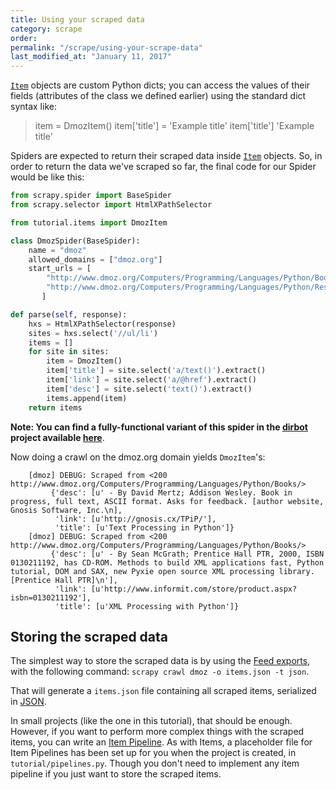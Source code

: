 ```yaml
---
title: Using your scraped data
category: scrape
order: 
permalink: "/scrape/using-your-scrape-data"
last_modified_at: "January 11, 2017"
---
```


[`Item`](https://doc.scrapy.org/en/0.16/topics/items.html#scrapy.item.Item) objects are custom Python dicts; you can access the values of their fields (attributes of the class we defined earlier) using the standard dict syntax like:

> item = DmozItem()
> item['title'] = 'Example title'
> item['title']
> 'Example title'

Spiders are expected to return their scraped data inside [`Item`](https://doc.scrapy.org/en/0.16/topics/items.html#scrapy.item.Item) objects. So, in order to return the data we've scraped so far, the final code for our Spider would be like this:

``` python
from scrapy.spider import BaseSpider
from scrapy.selector import HtmlXPathSelector

from tutorial.items import DmozItem

class DmozSpider(BaseSpider):
    name = "dmoz"
    allowed_domains = ["dmoz.org"]
    start_urls = [
        "http://www.dmoz.org/Computers/Programming/Languages/Python/Books/",
        "http://www.dmoz.org/Computers/Programming/Languages/Python/Resources/"
       ]

def parse(self, response):
    hxs = HtmlXPathSelector(response)
    sites = hxs.select('//ul/li')
    items = []
    for site in sites:
        item = DmozItem()
        item['title'] = site.select('a/text()').extract()
        item['link'] = site.select('a/@href').extract()
        item['desc'] = site.select('text()').extract()
        items.append(item)
    return items
```
		   
**Note: You can find a fully-functional variant of this spider in the [dirbot](https://github.com/scrapy/dirbot) project available [here](https://github.com/scrapy/dirbot)**.

Now doing a crawl on the dmoz.org domain yields `DmozItem`'s:

```
    [dmoz] DEBUG: Scraped from <200 http://www.dmoz.org/Computers/Programming/Languages/Python/Books/>
         {'desc': [u' - By David Mertz; Addison Wesley. Book in progress, full text, ASCII format. Asks for feedback. [author website, Gnosis Software, Inc.\n],
          'link': [u'http://gnosis.cx/TPiP/'],
          'title': [u'Text Processing in Python']}
    [dmoz] DEBUG: Scraped from <200 http://www.dmoz.org/Computers/Programming/Languages/Python/Books/>
         {'desc': [u' - By Sean McGrath; Prentice Hall PTR, 2000, ISBN 0130211192, has CD-ROM. Methods to build XML applications fast, Python tutorial, DOM and SAX, new Pyxie open source XML processing library. [Prentice Hall PTR]\n'],
          'link': [u'http://www.informit.com/store/product.aspx?isbn=0130211192'],
          'title': [u'XML Processing with Python']}
```

## Storing the scraped data

The simplest way to store the scraped data is by using the [Feed exports](https://doc.scrapy.org/en/0.16/topics/feed-exports.html#topics-feed-exports), with the following command: `scrapy crawl dmoz -o items.json -t json`.

That will generate a `items.json` file containing all scraped items, serialized in [JSON](http://en.wikipedia.org/wiki/JSON).

In small projects (like the one in this tutorial), that should be enough. However, if you want to perform more complex things with the scraped items, you can write an [Item Pipeline](https://doc.scrapy.org/en/0.16/topics/item-pipeline.html#topics-item-pipeline). As with Items, a placeholder file for Item Pipelines has been set up for you when the project is created, in `tutorial/pipelines.py`. Though you don't need to implement any item pipeline if you just want to store the scraped items.
